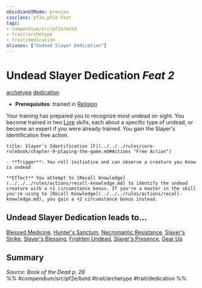 ```yaml
---
obsidianUIMode: preview
cssclass: pf2e,pf2e-feat
tags:
- compendium/src/pf2e/botd
- trait/archetype
- trait/dedication
aliases: ["Undead Slayer Dedication"]
---
```

# Undead Slayer Dedication  *Feat 2*  
[archetype](../../Rules/traits/archetype.md)  [dedication](../../Rules/traits/dedication.md)  

- **Prerequisites**: trained in [Religion](../skills.md#Religion)

Your training has prepared you to recognize most undead on sight. You become trained in two [Lore](../skills.md#Lore) skills, each about a specific type of undead, or become an expert if you were already trained. You gain the Slayer's Identification free action.

```ad-embed-ability
title: Slayer's Identification [F](../../../rules/core-rulebook/chapter-9-playing-the-game.md#Actions "Free Action")

- **Trigger**: You roll initiative and can observe a creature you know is undead

**Effect** You attempt to [Recall Knowledge](../../../rules/actions/recall-knowledge.md) to identify the undead creature with a +1 circumstance bonus. If you're a master in the skill you're using to [Recall Knowledge](../../../rules/actions/recall-knowledge.md), you gain a +2 circumstance bonus instead.
```

## Undead Slayer Dedication leads to...

[Blessed Medicine](blessed-medicine-botd.md), [Hunter's Sanctum](hunters-sanctum-botd.md), [Necromantic Resistance](necromantic-resistance-botd.md), [Slayer's Strike](slayers-strike-botd.md), [Slayer's Blessing](slayers-blessing-botd.md), [Frighten Undead](frighten-undead-botd.md), [Slayer's Presence](slayers-presence-botd.md), [Gear Up](gear-up-botd.md)

## Summary

*Source: Book of the Dead p. 28*  
%% #compendium/src/pf2e/botd #trait/archetype #trait/dedication %%
